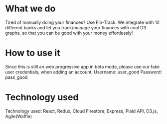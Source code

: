 # What we do
Tired of manually doing your finances? Use Fin-Track. We integrate with 12 different banks and let you track/manage your finances with cool D3 graphs, so that you can be good with your money effortlessly! 
# How to use it
Since this is still an web progressive app in beta mode, please use our fake user credentials, when adding an account. 
Username: user_good
Password: pass_good
# Technology used
Technology used: React, Redux, Cloud Firestore, Express, Plaid API, D3.js, Agile(Waffle)
